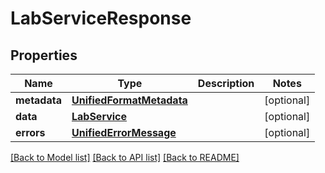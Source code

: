# LabServiceResponse

## Properties
Name | Type | Description | Notes
------------ | ------------- | ------------- | -------------
**metadata** | [**UnifiedFormatMetadata**](UnifiedFormatMetadata.md) |  | [optional] 
**data** | [**LabService**](LabService.md) |  | [optional] 
**errors** | [**UnifiedErrorMessage**](UnifiedErrorMessage.md) |  | [optional] 

[[Back to Model list]](../README.md#documentation-for-models) [[Back to API list]](../README.md#documentation-for-api-endpoints) [[Back to README]](../README.md)


